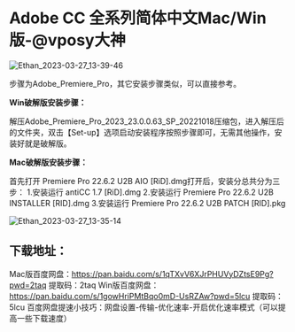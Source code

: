 # Adobe CC 全系列简体中文Mac/Win版-@vposy大神

![Ethan_2023-03-27_13-39-46](https://pic.shejibiji.com/i/2023/03/27/64212c36cf1b2.jpg)

步骤为Adobe_Premiere_Pro，其它安装步骤类似，可以直接参考。

**Win破解版安装步骤：**

解压Adobe_Premiere_Pro_2023_23.0.0.63_SP_20221018压缩包，进入解压后的文件夹，双击【Set-up】选项启动安装程序按照步骤即可，无需其他操作，安装好就是破解版。

**Mac破解版安装步骤：**

首先打开 Premiere Pro 22.6.2 U2B AIO [RiD].dmg打开后，安装分总共分为三步：
1.安装运行 antiCC 1.7 [RiD].dmg
2.安装运行 Premiere Pro 22.6.2 U2B  INSTALLER [RID].dmg
3.安装运行 Premiere Pro 22.6.2 U2B PATCH [RID].pkg

![Ethan_2023-03-27_13-35-14](https://pic.shejibiji.com/i/2023/03/27/64212b2f09b0c.jpg)

## 下载地址：

Mac版百度网盘：https://pan.baidu.com/s/1qTXvV6XJrPHUVyDZtsE9Pg?pwd=2taq
提取码：2taq
Win版百度网盘：https://pan.baidu.com/s/1gowHriPMtBqo0mD-UsRZAw?pwd=5lcu
提取码：5lcu
百度网盘提速小技巧：网盘设置-传输-优化速率-开启优化速率模式（可以提高一些下载速度）

